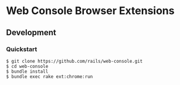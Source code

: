 # Web Console Browser Extensions

## Development

### Quickstart

```
$ git clone https://github.com/rails/web-console.git
$ cd web-console
$ bundle install
$ bundle exec rake ext:chrome:run
```
